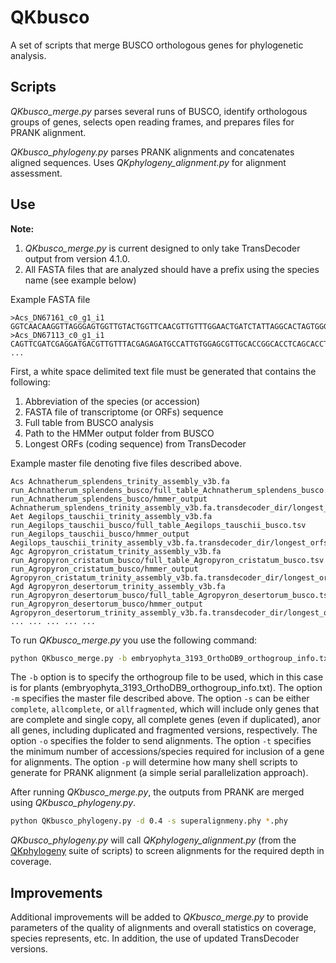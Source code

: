 # QKbusco
A set of scripts that merge BUSCO orthologous genes for phylogenetic analysis.

## Scripts
<i>QKbusco_merge.py</i> parses several runs of BUSCO, identify orthologous groups of genes, selects open reading frames, and prepares files for PRANK alignment.

<i>QKbusco_phylogeny.py</i> parses PRANK alignments and concatenates aligned sequences. Uses *QKphylogeny_alignment.py* for alignment assessment.

## Use
**Note:**
  1) <i>QKbusco_merge.py</i> is current designed to only take TransDecoder output from version 4.1.0.
  2) All FASTA files that are analyzed should have a prefix using the species name (see example below)

Example FASTA file
```
>Acs_DN67161_c0_g1_i1  
GGTCAACAAGGTTAGGGAGTGGTTGTACTGGTTCAACGTTGTTTGGAACTGATCTATTAGGCACTAGTGGGAAGGGAAGCCATGGGATCCGGGGAAGAACATAATGCGTTCTCAGTTTTTCTCGGTGATTGCGATTTGGGAGAACATAATGCGTTCTCAGTTGTGCACACGATTAGCGGGGAAGAGGGAGATAATTAATTGTGAAGGTCGATGTAGTATAATCTCTGCCATAGGAAATTAGGGACGGTTAAGATTTGAGAAAATCCACCCGGCGGAGTCACACATCAACTCTAGGGGATTTGCACCCACTAATACGGTGCTTCCATACCATCAAAAGCAAATTATCAAGGAGACCTTGAGGGTGAGGGGCAGCAATACAGGCAAATTTCATCCGCGGCTAAATATGACGACCATTTGCGTGTGATCCCAAACATCTCTC  
>Acs_DN67113_c0_g1_i1  
CAGTTCGATCGAGGATGACGTTGTTTACGAGAGATGCCATTGTGGAGCGTTGCACCGGCACCTCAGCACCTGGGGACACTTCACCTTTCAGTTGCAGGGGAGGAAGCTGGGGCTCGCATGAAACGGCAAGCCTCATAATTCGACCAGTCACCGCGCCGATGCAAGTACTTACCGGTTTATTCTAGATTGCTTTCTCGAGCTGGCCATGGATTTGAGTTCACGTGAGAGCGAATTCGAGCCGTAAAGCATTTTCTTGGGATATCTCTTTAGCCTGATAGGCAGCCAGGGCCGTGCTGGCCTATATGCAACTTAAGGCCCTGTTTTAGAAGCTGAAGCCCAAACACAGG  
...
```

First, a white space delimited text file must be generated that contains the following:
  1) Abbreviation of the species (or accession)
  2) FASTA file of transcriptome (or ORFs) sequence
  3) Full table from BUSCO analysis
  4) Path to the HMMer output folder from BUSCO
  5) Longest ORFs (coding sequence) from TransDecoder

Example master file denoting five files described above.
```
Acs	Achnatherum_splendens_trinity_assembly_v3b.fa run_Achnatherum_splendens_busco/full_table_Achnatherum_splendens_busco.tsv run_Achnatherum_splendens_busco/hmmer_output Achnatherum_splendens_trinity_assembly_v3b.fa.transdecoder_dir/longest_orfs.cds
Aet	Aegilops_tauschii_trinity_assembly_v3b.fa run_Aegilops_tauschii_busco/full_table_Aegilops_tauschii_busco.tsv run_Aegilops_tauschii_busco/hmmer_output Aegilops_tauschii_trinity_assembly_v3b.fa.transdecoder_dir/longest_orfs.cds
Agc	Agropyron_cristatum_trinity_assembly_v3b.fa run_Agropyron_cristatum_busco/full_table_Agropyron_cristatum_busco.tsv run_Agropyron_cristatum_busco/hmmer_output Agropyron_cristatum_trinity_assembly_v3b.fa.transdecoder_dir/longest_orfs.cds
Agd	Agropyron_desertorum_trinity_assembly_v3b.fa run_Agropyron_desertorum_busco/full_table_Agropyron_desertorum_busco.tsv run_Agropyron_desertorum_busco/hmmer_output Agropyron_desertorum_trinity_assembly_v3b.fa.transdecoder_dir/longest_orfs.cds
...	...	...	...	...
```

To run *QKbusco_merge.py* you use the following command:

```bash
python QKbusco_merge.py -b embryophyta_3193_OrthoDB9_orthogroup_info.txt -m poales_master_file.txt -s complete -o test -t 40 -p 64
```

The `-b` option is to specify the orthogroup file to be used, which in this case is for plants (embryophyta_3193_OrthoDB9_orthogroup_info.txt). The option `-m` specifies the master file described above. The option `-s` can be either `complete`, `allcomplete`, or `allfragmented`, which will include only genes that are complete and single copy, all complete genes (even if duplicated), anor all genes, including duplicated and fragmented versions, respectively. The option `-o` specifies the folder to send alignments. The option `-t` specifies the minimum number of accessions/species required for inclusion of a gene for alignments. The option `-p` will determine how many shell scripts to generate for PRANK alignment (a simple serial parallelization approach).

After running *QKbusco_merge.py*, the outputs from PRANK are merged using *QKbusco_phylogeny.py*.

```bash
python QKbusco_phylogeny.py -d 0.4 -s superalignmeny.phy *.phy
```

*QKbusco_phylogeny.py* will call *QKphylogeny_alignment.py* (from the [QKphylogeny](https://github.com/matthewmoscou/QKphylogeny) suite of scripts) to screen alignments for the required depth in coverage.

## Improvements
Additional improvements will be added to *QKbusco_merge.py* to provide parameters of the quality of alignments and overall statistics on coverage, species represents, etc. In addition, the use of updated TransDecoder versions.
